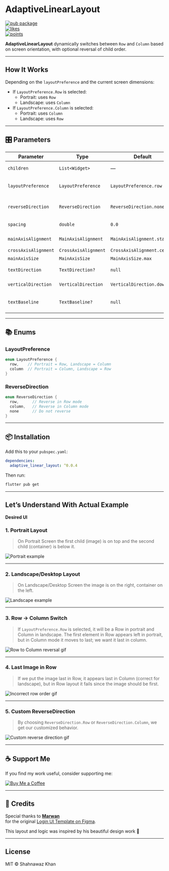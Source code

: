 
# AdaptiveLinearLayout

[![pub package](https://img.shields.io/pub/v/adaptive_linear_layout.svg)](https://pub.dev/packages/adaptive_linear_layout)  
[![likes](https://badges.bar/pub-likes/adaptive_linear_layout)](https://pub.dev/packages/adaptive_linear_layout/score)  
[![points](https://badges.bar/pub-points/adaptive_linear_layout)](https://pub.dev/packages/adaptive_linear_layout/score)

**AdaptiveLinearLayout** dynamically switches between `Row` and `Column` based on screen orientation, with optional reversal of child order.

---

## How It Works

Depending on the `layoutPreference` and the current screen dimensions:

- If `LayoutPreference.Row` is selected:
  - Portrait: uses `Row`
  - Landscape: uses `Column`
- If `LayoutPreference.Column` is selected:
  - Portrait: uses `Column`
  - Landscape: uses `Row`

---

## 🎛️ Parameters

| Parameter              | Type                    | Default                   | Description                                      |
|------------------------|-------------------------|---------------------------|--------------------------------------------------|
| `children`             | `List<Widget>`          | —                         | Required list of widgets                        |
| `layoutPreference`     | `LayoutPreference`      | `LayoutPreference.row`    | Which layout to prefer in portrait mode         |
| `reverseDirection`     | `ReverseDirection`      | `ReverseDirection.none`   | Whether to reverse child order                  |
| `spacing`              | `double`                | `0.0`                     | Space between children                          |
| `mainAxisAlignment`    | `MainAxisAlignment`     | `MainAxisAlignment.start` | Horizontal/vertical alignment                   |
| `crossAxisAlignment`   | `CrossAxisAlignment`    | `CrossAxisAlignment.center` | Cross alignment                                |
| `mainAxisSize`         | `MainAxisSize`          | `MainAxisSize.max`        | Main axis size                                  |
| `textDirection`        | `TextDirection?`        | `null`                    | Row layout text direction                       |
| `verticalDirection`    | `VerticalDirection`     | `VerticalDirection.down`  | Column layout direction                         |
| `textBaseline`         | `TextBaseline?`         | `null`                    | Text baseline (for alignment if needed)         |

---

## 📚 Enums

### LayoutPreference

```dart
enum LayoutPreference {
  row,    // Portrait = Row, Landscape = Column
  column  // Portrait = Column, Landscape = Row
}
```

### ReverseDirection

```dart
enum ReverseDirection {
  row,      // Reverse in Row mode
  column,   // Reverse in Column mode
  none      // Do not reverse
}
```

---

## 📦 Installation

Add this to your `pubspec.yaml`:

```yaml
dependencies:
  adaptive_linear_layout: ^0.0.4
```

Then run:

```bash
flutter pub get
```

---


## Let’s Understand With Actual Example

**Desired UI**

### 1. Portrait Layout
> On Portrait Screen the first child (image) is on top and the second child (container) is below it.

![Portrait example](example/screenshots/Mobile.jpg)

---

### 2. Landscape/Desktop Layout
> On Landscape/Desktop Screen the image is on the right, container on the left.

![Landscape example](example/screenshots/MobileLandscape.jpg)

---

### 3. Row -> Column Switch
> If `LayoutPreference.Row` is selected, it will be a Row in portrait and Column in landscape. The first element in Row appears left in portrait, but in Column mode it moves to last; we want it last in column.

![Row to Column reversal gif](example/screenshots/ChildPlaced1st.gif)
  
---

### 4. Last Image in Row
> If we put the image last in Row, it appears last in Column (correct for landscape), but in Row layout it fails since the image should be first.

![Incorrect row order gif](example/screenshots/ChildPlacedLast.gif)

---

### 5. Custom ReverseDirection
> By choosing `ReverseDirection.Row` or `ReverseDirection.Column`, we get our customized behavior.

![Custom reverse direction gif](example/screenshots/DesiredOutput.gif)

---

## ☕ Support Me

If you find my work useful, consider supporting me:

[![Buy Me a Coffee](https://img.shields.io/badge/Buy_Me_a_Coffee-FFDD00?style=for-the-badge&logo=buy-me-a-coffee&logoColor=black)](https://buymeacoffee.com/shahnawazsx)

---

## 🙏 Credits

Special thanks to [**Marwan**](https://www.figma.com/@MMarwan?fuid=1518655903515858290)  
for the original [Login UI Template on Figma](https://www.figma.com/design/Q9MAaLfWaffLHsjQlKY2ey/Login-Page--Community-).

This layout and logic was inspired by his beautiful design work 💙

---

## License

MIT © Shahnawaz Khan
